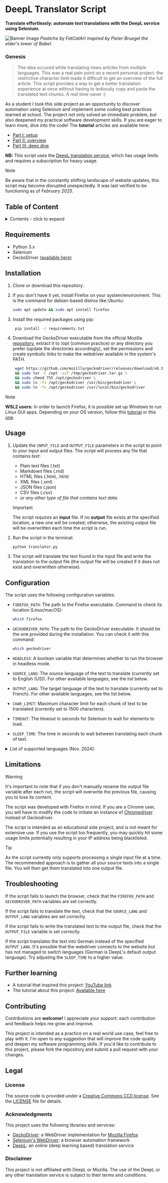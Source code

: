 # DeepL Translator Script

**Translate effortlessly: automate text translations with the DeepL service using Selenium.**

![Banner Image](/img/banner-img.jpg "A banner image depicting a cat playing on the tower of Babel.")
*Pastiche by FatCatArt inspired by Pieter Bruegel the elder's tower of Babel.*

### Genesis

>The idea occured while translating news articles from multiple languages. This was a real pain point on a recent personal project: the restrictive character limit made it difficult to get an overview of the full article. This script provides a way to get a better translation experience at once without having to tediously copy and paste the translated text chunks. A real time-saver :)

As a student I took this side project as an opportunity to discover automation using Selenium and implement some coding best practices learned at school.
The project not only solved an immediate problem, but also deepened my practical software development skills. If you are eager to learn more, dive into the code! The **tutorial** articles are available here:

* [Part I: setup](link)
* [Part II: overview](link)
* [Part III: deep dive](link)

**NB:** This script uses the [DeepL translation service](https://www.deepl.com/translator), which has usage limits and requires a subscription for heavy usage.

> [!NOTE]
> Be aware that in the constantly shifting landscape of website updates, this script may become disrupted unexpectedly. It was last verified to be functioning as of *February 2025*.

## Table of Content

<details>
<summary> Contents - click to expand</summary>

- [DeepL Translator Script](#deepl-translator-script)
    - [Genesis](#genesis)
  - [Table of Content](#table-of-content)
  - [Requirements](#requirements)
  - [Installation](#installation)
  - [Usage](#usage)
  - [Configuration](#configuration)
  - [Limitations](#limitations)
  - [Troubleshooting](#troubleshooting)
  - [Further learning](#further-learning)
  - [Contributing](#contributing)
  - [Legal](#legal)
    - [License](#license)
    - [Acknowledgments](#acknowledgments)
    - [Disclaimer](#disclaimer)

</details>

## Requirements

* Python 3.x
* Selenium
* GeckoDriver [(available here)](https://github.com/mozilla/geckodriver/releases)

## Installation

1. Clone or download this repository.
2. If you don't have it yet, install Firefox on your system/environment. This is the command for debian-based distros like Ubuntu:

    ```bash
    sudo apt update && sudo apt install firefox
3. Install the required packages using pip:

   ```bash
    pip install -r requirements.txt
4. Download the GeckoDriver executable from the official Mozilla [repository](https://github.com/mozilla/geckodriver/), extract it to /opt (common practice) or any directory you prefer (update the directories accordingly), set the permissions and create symbolic links to make the webdriver available in the system's PATH.

   ```bash
    wget https://github.com/mozilla/geckodriver/releases/download/v0.35.0/geckodriver-v0.35.0-linux64.tar.gz -O /tmp/geckodriver.tar.gz \
    && sudo tar -C /opt -xzf /tmp/geckodriver.tar.gz \
    && sudo chmod 755 /opt/geckodriver \
    && sudo ln -fs /opt/geckodriver /usr/bin/geckodriver \
    && sudo ln -fs /opt/geckodriver /usr/local/bin/geckodriver

> [!NOTE]
>**WSL2 users:** In order to launch Firefox, it is possible set up Windows to run Linux GUI apps. Depending on your OS version, follow this [tutorial](https://learn.microsoft.com/en-us/windows/wsl/tutorials/gui-apps) or this [one](https://aalonso.dev/blog/2021/how-to-use-gui-apps-in-wsl2-forwarding-x-server-cdj).

## Usage

1. Update the `INPUT_FILE` and `OUTPUT_FILE` parameters in the script to point to your input and output files. The script will process any file that contains *text*:

    * Plain text files (.txt)
    * Markdown files (.md)
    * HTML files (.html, .htm)
    * XML files (.xml)
    * JSON files (.json)
    * CSV files (.csv)  
    * *or any other type of file that contains text data.*
  
    > [!IMPORTANT]
    >The script *requires* an **input** file. If no **output** file exists at the specified location, a new one will be created; otherwise, the existing output file will be overwritten each time the script is run.

2. Run the script in the terminal:

    ```bash
    python translator.py
3. The script will translate the text found in the input file and write the translation to the output file (the output file will be created if it does not exist and overwritten otherwise).

## Configuration

The script uses the following configuration variables:

* `FIREFOX_PATH`: The path to the Firefox executable. Command to check its location (Linux/macOS):

    ```bash
    which firefox
* `GECKODRIVER_PATH`: The path to the GeckoDriver executable. It should be the one provided during the installation. You can check it with this command:

    ```bash
    which geckodriver
* `HEADLESS`: A boolean variable that determines whether to run the browser in headless mode.

* `SOURCE_LANG`: The source language of the text to translate (currently set to English (US)). For other available languages, see the list below.
* `OUTPUT_LANG`: The target language of the text to translate (currently set to French). For other available languages, see the list below.
* `CHAR_LIMIT`: Maximum character limit for each chunk of text to be translated (currently set to 1500 characters).
* `TIMEOUT`: The timeout in seconds for Selenium to wait for elements to load.
* `SLEEP_TIME`: The time in seconds to wait between translating each chunk of text.

<details>
<summary> List of supported languages (Nov. 2024):</summary>

| Language      | Language code|
| ------------- | ------------- |
| Arabic  | ar  |
| Bulgarian  | bg  |
| Chinese (simple) | zh-hans  |
| Chinese  (traditional)| zh-hant  |
| Czech  | cs  |
| Danish  | da  |
| Dutch  | nl  |
| English  | en  |
| English (US) | en-us  |
| Estonian  | et  |
| Finnish  | fi  |
| French  | fr  |
| German  | de  |
| Greek  | el  |
| Hungarian  | hu  |
| Indonesian  | id  |
| Italian  | it  |
| Japanese  | ja  |
| Korean  | ko  |
| Latvian  | lv  |
| Lithuanian  | lt  |
| Norwegian (Bokmål)  | nb  |
| Polish  | pl  |
| Portuguese  | pt-pt  |
| Portuguese (Brazil) | pt-br  |
| Romanian  | ro  |
| Russian  | ru  |
| Slovak  | sk  |
| Slovenian  | sl  |
| Spanish  | es  |
| Swedish  | sv  |
| Turkish  | tr  |
| Ukrainian  | uk  |

</details>

## Limitations

> [!WARNING]
> It's important to note that if you don't manually rename the output file variable after each run, the script will overwrite the previous file, causing you to lose its content.

The script was developed with Firefox in mind. If you are a Chrome user, you will have to modify the code to initiate an instance of [Chromedriver](https://developer.chrome.com/docs/chromedriver/downloads) instead of Geckodriver.

The script is intended as an educational side project, and is not meant for extensive use. If you use the script too frequently, you may quickly hit some usage limits potentially resulting in your IP address being blacklisted.

> [!TIP]
> As the script currently only supports processing a single input file at a time. The recommended approach is to gather all your source texts into a single file. You will then get them translated into one output file.

## Troubleshooting

If the script fails to launch the browser, check that the `FIREFOX_PATH` and `GECKODRIVER_PATH` variables are set correctly.

If the script fails to translate the text, check that the `SOURCE_LANG` and `OUTPUT_LANG` variables are set correctly.

If the script fails to write the translated text to the output file, check that the `OUTPUT_FILE` variable is set correctly.

If the script translates the text into German instead of the specified `OUTPUT_LANG`. It's possible that the webdriver connects to the website but has not managed to switch languages (German is DeepL's default output language). Try adjusting the `SLEEP_TIME` to a higher value.

## Further learning

* A tutorial that inspired this project: [YouTube link](https://www.youtube.com/watch?v=aSeqMYNhEHo)
* The tutorial about this project: [Available here](link)

## Contributing

Contributions are **welcome!** I appreciate your support: each contribution and feedback helps me grow and improve.

This project is intended as a practice on a real world use case, feel free to play with it. I'm open to any suggestion that will improve the code quality and deepen my software programming skills. If you'd like to contribute to this project, please fork the repository and submit a pull request with your changes.

## Legal

### License

The source code is provided under a [Creative Commons CC0 license](https://creativecommons.org/publicdomain/zero/1.0/). See the [LICENSE](/LICENSE) file for details.

### Acknowledgments

This project uses the following libraries and services:

* [GeckoDriver](https://github.com/mozilla/geckodriver/releases): a WebDriver implementation for [Mozilla Firefox](https://mozilla.org/firefox)
* [Selenium's WebDriver](https://www.selenium.dev/documentation/webdriver/): a browser automation framework
* [DeepL](https://www.deepl.com/translator): an online (deep learning based) translation service

### Disclaimer

This project is not affiliated with DeepL or Mozilla. The use of the DeepL or any other translation service is subject to their terms and conditions.
